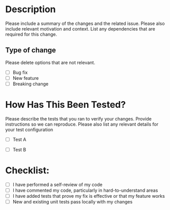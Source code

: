 # Description

Please include a summary of the changes and the related issue. Please also include relevant motivation and context. List any dependencies that are required for this change.


## Type of change

Please delete options that are not relevant.

- [ ] Bug fix
- [ ] New feature
- [ ] Breaking change

# How Has This Been Tested?

Please describe the tests that you ran to verify your changes. Provide instructions so we can reproduce. Please also list any relevant details for your test configuration

- [ ] Test A
- [ ] Test B


# Checklist:

- [ ] I have performed a self-review of my code
- [ ] I have commented my code, particularly in hard-to-understand areas
- [ ] I have added tests that prove my fix is effective or that my feature works
- [ ] New and existing unit tests pass locally with my changes
